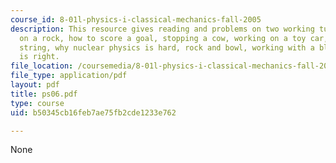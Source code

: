 ```yaml
---
course_id: 8-01l-physics-i-classical-mechanics-fall-2005
description: This resource gives reading and problems on two working tugboats, working
  on a rock, how to score a goal, stopping a cow, working on a toy car, pulling a
  string, why nuclear physics is hard, rock and bowl, working with a block and who
  is right.
file_location: /coursemedia/8-01l-physics-i-classical-mechanics-fall-2005/b50345cb16feb7ae75fb2cde1233e762_ps06.pdf
file_type: application/pdf
layout: pdf
title: ps06.pdf
type: course
uid: b50345cb16feb7ae75fb2cde1233e762

---
```

None